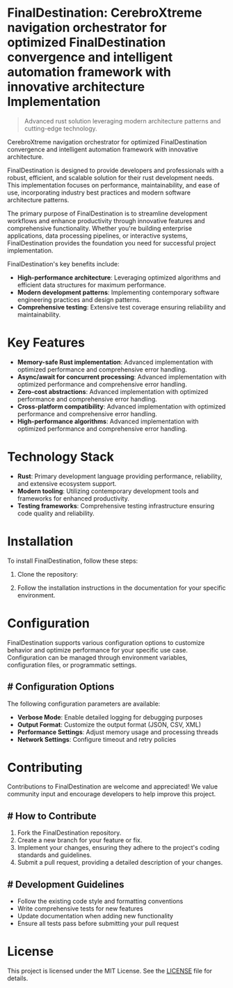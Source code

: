 <!-- fallback_FinalDestination_20250805211303_96482 -->

# FinalDestination: CerebroXtreme navigation orchestrator for optimized FinalDestination convergence and intelligent automation framework with innovative architecture Implementation
> Advanced rust solution leveraging modern architecture patterns and cutting-edge technology.

CerebroXtreme navigation orchestrator for optimized FinalDestination convergence and intelligent automation framework with innovative architecture.

FinalDestination is designed to provide developers and professionals with a robust, efficient, and scalable solution for their rust development needs. This implementation focuses on performance, maintainability, and ease of use, incorporating industry best practices and modern software architecture patterns.

The primary purpose of FinalDestination is to streamline development workflows and enhance productivity through innovative features and comprehensive functionality. Whether you're building enterprise applications, data processing pipelines, or interactive systems, FinalDestination provides the foundation you need for successful project implementation.

FinalDestination's key benefits include:

* **High-performance architecture**: Leveraging optimized algorithms and efficient data structures for maximum performance.
* **Modern development patterns**: Implementing contemporary software engineering practices and design patterns.
* **Comprehensive testing**: Extensive test coverage ensuring reliability and maintainability.

# Key Features

* **Memory-safe Rust implementation**: Advanced implementation with optimized performance and comprehensive error handling.
* **Async/await for concurrent processing**: Advanced implementation with optimized performance and comprehensive error handling.
* **Zero-cost abstractions**: Advanced implementation with optimized performance and comprehensive error handling.
* **Cross-platform compatibility**: Advanced implementation with optimized performance and comprehensive error handling.
* **High-performance algorithms**: Advanced implementation with optimized performance and comprehensive error handling.

# Technology Stack

* **Rust**: Primary development language providing performance, reliability, and extensive ecosystem support.
* **Modern tooling**: Utilizing contemporary development tools and frameworks for enhanced productivity.
* **Testing frameworks**: Comprehensive testing infrastructure ensuring code quality and reliability.

# Installation

To install FinalDestination, follow these steps:

1. Clone the repository:


2. Follow the installation instructions in the documentation for your specific environment.

# Configuration

FinalDestination supports various configuration options to customize behavior and optimize performance for your specific use case. Configuration can be managed through environment variables, configuration files, or programmatic settings.

## # Configuration Options

The following configuration parameters are available:

* **Verbose Mode**: Enable detailed logging for debugging purposes
* **Output Format**: Customize the output format (JSON, CSV, XML)
* **Performance Settings**: Adjust memory usage and processing threads
* **Network Settings**: Configure timeout and retry policies

# Contributing

Contributions to FinalDestination are welcome and appreciated! We value community input and encourage developers to help improve this project.

## # How to Contribute

1. Fork the FinalDestination repository.
2. Create a new branch for your feature or fix.
3. Implement your changes, ensuring they adhere to the project's coding standards and guidelines.
4. Submit a pull request, providing a detailed description of your changes.

## # Development Guidelines

* Follow the existing code style and formatting conventions
* Write comprehensive tests for new features
* Update documentation when adding new functionality
* Ensure all tests pass before submitting your pull request

# License

This project is licensed under the MIT License. See the [LICENSE](https://github.com/QOZU/FinalDestination/blob/main/LICENSE) file for details.
